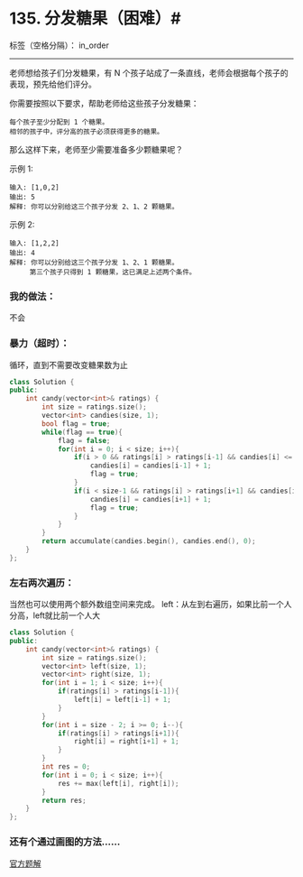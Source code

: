 ﻿# 135. 分发糖果（困难）#

标签（空格分隔）： in_order

---
老师想给孩子们分发糖果，有 N 个孩子站成了一条直线，老师会根据每个孩子的表现，预先给他们评分。

你需要按照以下要求，帮助老师给这些孩子分发糖果：

    每个孩子至少分配到 1 个糖果。
    相邻的孩子中，评分高的孩子必须获得更多的糖果。

那么这样下来，老师至少需要准备多少颗糖果呢？

示例 1:

    输入: [1,0,2]
    输出: 5
    解释: 你可以分别给这三个孩子分发 2、1、2 颗糖果。

示例 2:

    输入: [1,2,2]
    输出: 4
    解释: 你可以分别给这三个孩子分发 1、2、1 颗糖果。
         第三个孩子只得到 1 颗糖果，这已满足上述两个条件。

### 我的做法：  
不会

### 暴力（超时）：  
循环，直到不需要改变糖果数为止
```C++
class Solution {
public:
    int candy(vector<int>& ratings) {
        int size = ratings.size();
        vector<int> candies(size, 1);
        bool flag = true;
        while(flag == true){
            flag = false;
            for(int i = 0; i < size; i++){
                if(i > 0 && ratings[i] > ratings[i-1] && candies[i] <= candies[i-1]){
                    candies[i] = candies[i-1] + 1;
                    flag = true;
                }
                if(i < size-1 && ratings[i] > ratings[i+1] && candies[i] <= candies[i+1]){
                    candies[i] = candies[i+1] + 1;
                    flag = true;
                }
            }
        }
        return accumulate(candies.begin(), candies.end(), 0);
    }
};
```

### 左右两次遍历：
当然也可以使用两个额外数组空间来完成。
left：从左到右遍历，如果比前一个人分高，left就比前一个人大
```C++
class Solution {
public:
    int candy(vector<int>& ratings) {
        int size = ratings.size();
        vector<int> left(size, 1);
        vector<int> right(size, 1);
        for(int i = 1; i < size; i++){
            if(ratings[i] > ratings[i-1]){
                left[i] = left[i-1] + 1;
            }
        }
        for(int i = size - 2; i >= 0; i--){
            if(ratings[i] > ratings[i+1]){
                right[i] = right[i+1] + 1;
            }
        }
        int res = 0;
        for(int i = 0; i < size; i++){
            res += max(left[i], right[i]);
        }
        return res;
    }
};
```

### 还有个通过画图的方法……
[官方题解](https://leetcode-cn.com/problems/candy/solution/fen-fa-tang-guo-by-leetcode/)